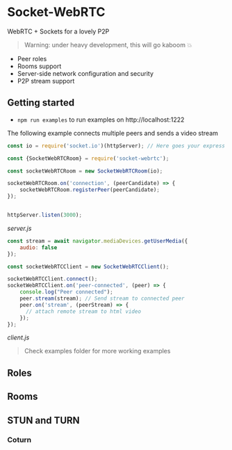 # Socket-WebRTC
WebRTC + Sockets for a lovely P2P

> Warning: under heavy development, this will go kaboom 💥


* Peer roles
* Rooms support
* Server-side network configuration and security
* P2P stream support


## Getting started

* `npm run examples` to run examples on http://localhost:1222

The following example connects multiple peers and sends a video stream

```js
const io = require('socket.io')(httpServer); // Here goes your express or http server

const {SocketWebRTCRoom} = require('socket-webrtc');

const socketWebRTCRoom = new SocketWebRTCRoom(io);

socketWebRTCRoom.on('connection', (peerCandidate) => {
    socketWebRTCRoom.registerPeer(peerCandidate);
});


httpServer.listen(3000);
```
_server.js_


```js
const stream = await navigator.mediaDevices.getUserMedia({
    audio: false
});

const socketWebRTCClient = new SocketWebRTCClient();

socketWebRTCClient.connect();
socketWebRTCClient.on('peer-connected', (peer) => {
    console.log("Peer connected");
    peer.stream(stream); // Send stream to connected peer
    peer.on('stream', (peerStream) => {
      // attach remote stream to html video
    });
});
```
_client.js_

> Check examples folder for more working examples

## Roles


## Rooms

## STUN and TURN


### Coturn
